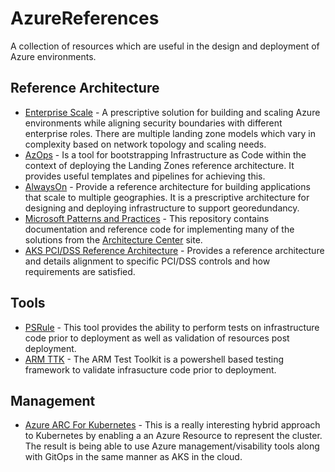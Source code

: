 # AzureReferences
A collection of resources which are useful in the design and deployment of Azure environments.

## Reference Architecture
- [Enterprise Scale](https://github.com/Azure/Enterprise-Scale) - A prescriptive solution for building and scaling Azure environments while aligning security boundaries with different enterprise roles.  There are multiple landing zone models which vary in complexity based on network topology and scaling needs.
- [AzOps](https://github.com/Azure/AzOps) - Is a tool for bootstrapping Infrastructure as Code within the context of deploying the Landing Zones reference architecture.  It provides useful templates and pipelines for achieving this.
- [AlwaysOn](https://github.com/Azure/AlwaysOn) - Provide a reference architecture for building applications that scale to multiple geographies.  It is a prescriptive architecture for designing and deploying infrastructure to support georedundancy.
- [Microsoft Patterns and Practices](https://github.com/mspnp) - This repository contains documentation and reference code for implementing many of the solutions from the [Architecture Center](https://docs.microsoft.com/en-us/azure/architecture/) site.
- [AKS PCI/DSS Reference Architecture](https://github.com/mspnp/aks-baseline-regulated) - Provides a reference architecture and details alignment to specific PCI/DSS controls and how requirements are satisfied.


## Tools
- [PSRule](https://microsoft.github.io/PSRule/v1/) - This tool provides the ability to perform tests on infrastructure code prior to deployment as well as validation of resources post deployment.
- [ARM TTK](https://github.com/Azure/arm-ttk) - The ARM Test Toolkit is a powershell based testing framework to validate infrasucture code prior to deployment.


## Management
- [Azure ARC For Kubernetes](https://docs.microsoft.com/en-us/azure/azure-arc/kubernetes/overview) - This is a really interesting hybrid approach to Kubernetes by enabling a an Azure Resource to represent the cluster.  The result is being able to use Azure management/visability tools along with GitOps in the same manner as AKS in the cloud.
